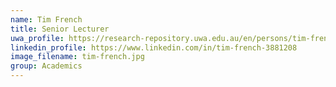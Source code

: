 ```yaml
---
name: Tim French
title: Senior Lecturer
uwa_profile: https://research-repository.uwa.edu.au/en/persons/tim-french
linkedin_profile: https://www.linkedin.com/in/tim-french-3881208
image_filename: tim-french.jpg
group: Academics
---
```

